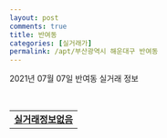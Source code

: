 ```yaml
---
layout: post
comments: true
title: 반여동
categories: [실거래가]
permalink: /apt/부산광역시 해운대구 반여동
---
```


2021년 07월 07일 반여동 실거래 정보

<script type="text/javascript">
  google.charts.load('current', {'packages':['corechart']});
  google.charts.setOnLoadCallback(drawChart);

  function drawChart() {
    var data = google.visualization.arrayToDataTable([['거래일', '매매', '전월세', '전매'], ['20-07', 122, 65, 5], ['20-08', 108, 60, 3], ['20-09', 152, 59, 5], ['20-10', 355, 81, 3], ['20-11', 330, 84, 4], ['20-12', 63, 86, 0], ['21-01', 67, 85, 0], ['21-02', 62, 72, 1], ['21-03', 96, 87, 0], ['21-04', 85, 80, 1], ['21-05', 142, 65, 1], ['21-06', 57, 45, 1], ['21-07', 1, 1, 0]]);

    var options = {
      title: '최근 유형별 거래량 추이',
      legend: { position: 'bottom' }
    };

    var chart = new google.visualization.LineChart(document.getElementById('columnchart_material'));
    chart.draw(data, (options));
  }
</script>

<div id="columnchart_material" style="width: 95%; margin-left: -35px; display: block"></div>
<br>
<table>
  <tr>
    <td colspan="4" style="font-weight: bold;"><a href="https://search.naver.com/search.naver?query=반여동 실거래정보없음">실거래정보없음</a></td>
  </tr>
    
</table>
    